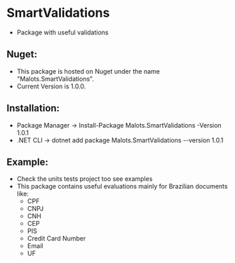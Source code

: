 # SmartValidations
- Package with useful validations

## Nuget:

- This package is hosted on Nuget under the name "Malots.SmartValidations".
- Current Version is 1.0.0.

## Installation:

- Package Manager -> Install-Package Malots.SmartValidations -Version 1.0.1
- .NET CLI -> dotnet add package Malots.SmartValidations --version 1.0.1

## Example:

- Check the units tests project too see examples
- This package contains useful evaluations mainly for Brazilian documents like:
	- CPF
	- CNPJ
	- CNH
	- CEP
	- PIS
	- Credit Card Number
	- Email
	- UF
